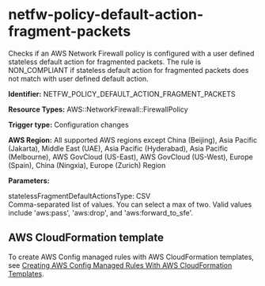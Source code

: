 # netfw\-policy\-default\-action\-fragment\-packets<a name="netfw-policy-default-action-fragment-packets"></a>

Checks if an AWS Network Firewall policy is configured with a user defined stateless default action for fragmented packets\. The rule is NON\_COMPLIANT if stateless default action for fragmented packets does not match with user defined default action\. 

**Identifier:** NETFW\_POLICY\_DEFAULT\_ACTION\_FRAGMENT\_PACKETS

**Resource Types:** AWS::NetworkFirewall::FirewallPolicy

**Trigger type:** Configuration changes

**AWS Region:** All supported AWS regions except China \(Beijing\), Asia Pacific \(Jakarta\), Middle East \(UAE\), Asia Pacific \(Hyderabad\), Asia Pacific \(Melbourne\), AWS GovCloud \(US\-East\), AWS GovCloud \(US\-West\), Europe \(Spain\), China \(Ningxia\), Europe \(Zurich\) Region

**Parameters:**

statelessFragmentDefaultActionsType: CSV  
Comma\-separated list of values\. You can select a max of two\. Valid values include 'aws:pass', 'aws:drop', and 'aws:forward\_to\_sfe'\.

## AWS CloudFormation template<a name="w2aac12c33c15b9d389c17"></a>

To create AWS Config managed rules with AWS CloudFormation templates, see [Creating AWS Config Managed Rules With AWS CloudFormation Templates](aws-config-managed-rules-cloudformation-templates.md)\.